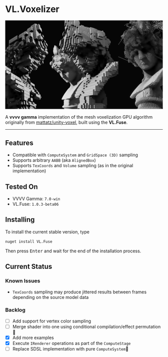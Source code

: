 # VL.Voxelizer

![Basic Demo](assets/media/basic-demo.png)

A **vvvv gamma** implementation of the mesh voxelization GPU algorithm originally from [mattatz/unity-voxel](https://github.com/mattatz/unity-voxel/tree/master), built using the **VL.Fuse**.

---

## Features

- Compatible with `ComputeSystem` and `GridSpace (3D)` sampling
- Supports arbitrary `AABB` (aka `AlignedBox`)
- Supports `TexCoords` and `Volume` sampling (as in the original implementation)

## Tested On
- VVVV Gamma: `7.0-win`
- VL.Fuse: `1.0.3-beta06`

## Installing
To install the current stable version, type

```
nuget install VL.Fuse
```

Then press <kbd>Enter</kbd> and wait for the end of the installation process. 

## Current Status

### Known Issues

- `TexCoords` sampling may produce jittered results between frames depending on the source model data

### Backlog

- [ ] Add support for vertex color sampling
- [ ] Merge shader into one using conditional compilation/effect permutation🤔
- [x] Add more examples
- [x] Execute `IRenderer` operations as part of the `ComputeStage`
- [ ] Replace SDSL implementation with pure `ComputeSystem`🗻

